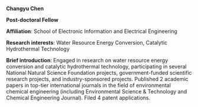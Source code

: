 **Changyu Chen**

**Post-doctoral Fellow**

**Affiliation**: School of Electronic Information and Electrical Engineering

**Research interests**: Water Resource Energy Conversion, Catalytic Hydrothermal Technology

**Brief introduction**: 
Engaged in research on water resource energy conversion and catalytic hydrothermal technology, participating in several National Natural Science Foundation projects, government-funded scientific research projects, and industry-sponsored projects. Published 2 academic papers in top-tier international journals in the field of environmental chemical engineering (including Environmental Science & Technology and Chemical Engineering Journal). Filed 4 patent applications.